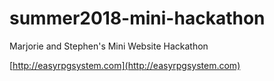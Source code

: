 # summer2018-mini-hackathon
Marjorie and Stephen's Mini Website Hackathon

[http://easyrpgsystem.com](http://easyrpgsystem.com)
